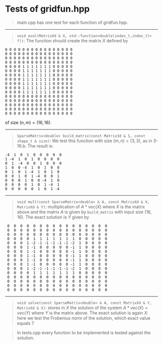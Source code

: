 # Tests of gridfun.hpp

> main.cpp has one test for each function of gridfun.hpp.

***
> `void eval(MatrixXd & X, std::function<double(index_t,index_t)> f))`: The function should create the matrix $X$ defined by
```
0 0 0 0 0 0 0 0 0 0 0 0 0 0 0 0
0 0 0 0 0 0 0 0 0 0 0 0 0 0 0 0
0 0 0 0 0 0 0 0 0 0 0 0 0 0 0 0
0 0 0 0 0 0 0 0 0 0 0 0 0 0 0 0
0 0 0 0 1 1 1 1 1 1 1 0 0 0 0 0
0 0 0 0 1 1 1 1 1 1 1 0 0 0 0 0
0 0 0 0 1 1 1 1 1 1 1 0 0 0 0 0
0 0 0 0 1 1 1 1 1 1 1 0 0 0 0 0
0 0 0 0 1 1 1 1 1 1 1 0 0 0 0 0
0 0 0 0 1 1 1 1 1 1 1 0 0 0 0 0
0 0 0 0 1 1 1 1 1 1 1 0 0 0 0 0
0 0 0 0 0 0 0 0 0 0 0 0 0 0 0 0
0 0 0 0 0 0 0 0 0 0 0 0 0 0 0 0
0 0 0 0 0 0 0 0 0 0 0 0 0 0 0 0
0 0 0 0 0 0 0 0 0 0 0 0 0 0 0 0
0 0 0 0 0 0 0 0 0 0 0 0 0 0 0 0
```
of size $(n,m) = (16,16)$.
***
> `SparseMatrix<double> build_matrix(const Matrix3d & S, const shape_t & size)`: We test this function with size $(m,n) = (3,3)$, as in 3-16.b. The result is:

```
-4  1  0  1  0  0  0  0  0 
1 -4  1  0  1  0  0  0  0 
0  1  -4  0  0  1  0  0  0 
1  0  0 -4  1  0  1  0  0 
0  1  0  1 -4  1  0  1  0 
0  0  1  0  1 -4  0  0  1 
0  0  0  1  0  0 -4  1  0  
0  0  0  0  1  0  1 -4  1 
0  0  0  0  0  1  0  1 -4
```
***

> `void mult(const SparseMatrix<double> & A,
const MatrixXd & X, MatrixXd & Y)`: multiplication of $A*vec(X)$ where $X$ is the matrix above and the matrix $A$ is given by
`build_matrix` with input size $(16,16)$. The exact solution is $Y$ given by 
```
 0  0  0  0  0  0  0  0  0  0  0  0  0  0  0  0
 0  0  0  0  0  0  0  0  0  0  0  0  0  0  0  0
 0  0  0  0  0  0  0  0  0  0  0  0  0  0  0  0
 0  0  0  0  1  1  1  1  1  1  1  0  0  0  0  0
 0  0  0  1 -2 -1 -1 -1 -1 -1 -2  1  0  0  0  0
 0  0  0  1 -1  0  0  0  0  0 -1  1  0  0  0  0
 0  0  0  1 -1  0  0  0  0  0 -1  1  0  0  0  0
 0  0  0  1 -1  0  0  0  0  0 -1  1  0  0  0  0
 0  0  0  1 -1  0  0  0  0  0 -1  1  0  0  0  0
 0  0  0  1 -1  0  0  0  0  0 -1  1  0  0  0  0
 0  0  0  1 -2 -1 -1 -1 -1 -1 -2  1  0  0  0  0
 0  0  0  0  1  1  1  1  1  1  1  0  0  0  0  0
 0  0  0  0  0  0  0  0  0  0  0  0  0  0  0  0
 0  0  0  0  0  0  0  0  0  0  0  0  0  0  0  0
 0  0  0  0  0  0  0  0  0  0  0  0  0  0  0  0
 0  0  0  0  0  0  0  0  0  0  0  0  0  0  0  0
 ```
 
 ***
 
 > `void solve(const SparseMatrix<double> & A,
const MatrixXd & Y, MatrixXd & X)`: stores in $X$ the solution of the system $A*vec(X) = vec(Y)$ where $Y$ is the matrix above. The exact solution is again $X$: here we test the Frobenius norm of the solution, which exact value equals $7$

> In tests.cpp every function to be implemented is tested against the solution.
